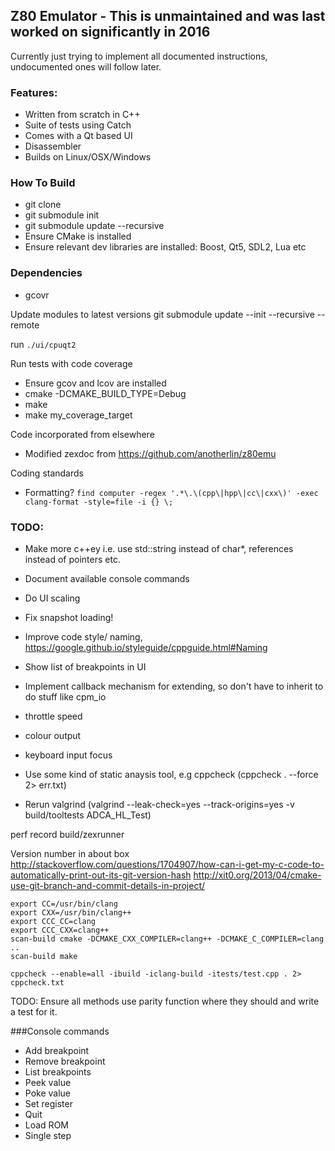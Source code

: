 ## Z80 Emulator - This is unmaintained and was last worked on significantly in 2016 

Currently just trying to implement all documented instructions, undocumented ones will follow later.

### Features:
* Written from scratch in C++
* Suite of tests using Catch
* Comes with a Qt based UI
* Disassembler
* Builds on Linux/OSX/Windows

### How To Build
* git clone
* git submodule init
* git submodule update --recursive
* Ensure CMake is installed
* Ensure relevant dev libraries are installed: Boost, Qt5, SDL2, Lua etc

### Dependencies
* gcovr

Update modules to latest versions
git submodule update --init --recursive --remote

run `./ui/cpuqt2`

Run tests with code coverage
* Ensure gcov and lcov are installed
* cmake -DCMAKE_BUILD_TYPE=Debug 
* make 
* make my_coverage_target 

Code incorporated from elsewhere
* Modified zexdoc from https://github.com/anotherlin/z80emu

Coding standards
* Formatting? `find computer -regex '.*\.\(cpp\|hpp\|cc\|cxx\)' -exec clang-format -style=file -i {} \;`

### TODO:
- Make more c++ey i.e. use std::string instead of char*, references instead of pointers etc.
- Document available console commands
- Do UI scaling
- Fix snapshot loading!
- Improve code style/ naming, https://google.github.io/styleguide/cppguide.html#Naming
- Show list of breakpoints in UI
- Implement callback mechanism for extending, so don't have to inherit to do stuff like cpm_io
- throttle speed
- colour output
- keyboard input focus


- Use some kind of static anaysis tool, e.g cppcheck (cppcheck . --force 2> err.txt)
- Rerun valgrind (valgrind --leak-check=yes --track-origins=yes -v build/tooltests ADCA_HL_Test)

perf record build/zexrunner

Version number in about box
http://stackoverflow.com/questions/1704907/how-can-i-get-my-c-code-to-automatically-print-out-its-git-version-hash
http://xit0.org/2013/04/cmake-use-git-branch-and-commit-details-in-project/

```
export CC=/usr/bin/clang
export CXX=/usr/bin/clang++
export CCC_CC=clang
export CCC_CXX=clang++
scan-build cmake -DCMAKE_CXX_COMPILER=clang++ -DCMAKE_C_COMPILER=clang ..
scan-build make

cppcheck --enable=all -ibuild -iclang-build -itests/test.cpp . 2> cppcheck.txt
```

TODO: Ensure all methods use parity function where they should and write a test for it.

###Console commands
- Add breakpoint
- Remove breakpoint
- List breakpoints
- Peek value
- Poke value
- Set register
- Quit
- Load ROM
- Single step
